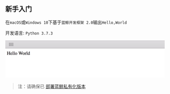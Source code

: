 ## 新手入门

在`macOS`或`Windows 10`下基于`蓝鲸开发框架 2.0`输出`Hello,World`

开发语言: `Python 3.7.3`

![](./media/15585142272756.jpg)


> 注：请确保已 [部署蓝鲸私有化版本](https://docs.bk.tencent.com/bkce_install_guide/)
